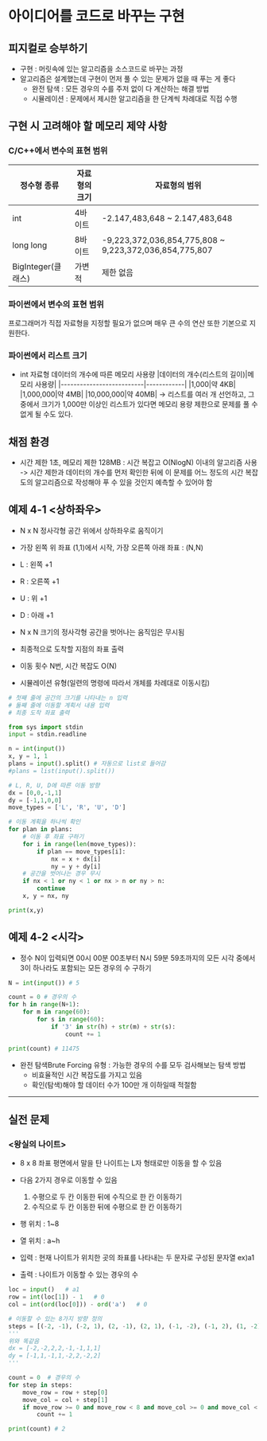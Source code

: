 # 아이디어를 코드로 바꾸는 구현
## 피지컬로 승부하기
- 구현 : 머릿속에 있는 알고리즘을 소스코드로 바꾸는 과정
- 알고리즘은 설계했는데 구현이 먼저 풀 수 있는 문제가 없을 때 푸는 게 좋다
	- 완전 탐색 : 모든 경우의 수를 주저 없이 다 계산하는 해결 방법
	- 시뮬레이션 : 문제에서 제시한 알고리즘을 한 단계씩 차례대로 직접 수행

## 구현 시 고려해야 할 메모리 제약 사항
### C/C++에서 변수의 표현 범위
|정수형 종류|자료형의 크기|자료형의 범위|
|----------|------------|------------|
|int|4바이트|-2.147,483,648 ~ 2.147,483,648|
|long long|8바이트|-9,223,372,036,854,775,808 ~ 9,223,372,036,854,775,807|
|BigInteger(클래스)|가변적|제한 없음|

### 파이썬에서 변수의 표현 범위
프로그래머가 직접 자료형을 지정할 필요가 없으며 매우 큰 수의 연산 또한 기본으로 지원한다.

### 파이썬에서 리스트 크기
- int 자료형 데이터의 개수에 따른 메모리 사용량
|데이터의 개수(리스트의 길이)|메모리 사용량|
|--------------------------|------------|
|1,000|약 4KB|
|1,000,000|약 4MB|
|10,000,000|약 40MB|
-> 리스트를 여러 개 선언하고, 그중에서 크기가 1,000만 이상인 리스트가 있다면 메모리 용량 제한으로 문제를 풀 수 없게 될 수도 있다.

## 채점 환경
- 시간 제한 1초, 메모리 제한 128MB : 시간 복잡고 O(NlogN) 이내의 알고리즘 사용
-> 시간 제한과 데이터의 개수를 먼저 확인한 뒤에 이 문제를 어느 정도의 시간 복잡도의 알고리즘으로 작성해야 푸 수 있을 것인지 예측할 수 있어야 함

## 예제 4-1 <상하좌우>
- N x N 정사각형 공간 위에서 상하좌우로 움직이기
- 가장 왼쪽 위 좌표 (1,1)에서 시작, 가장 오른쪽 아래 좌표 : (N,N)
- L : 왼쪽 +1
- R : 오른쪽 +1
- U : 위 +1
- D : 아래 +1
- N x N 크기의 정사각형 공간을 벗어나는 움직임은 무시됨
- 최종적으로 도착할 지점의 좌표 출력

- 이동 횟수 N번, 시간 복잡도 O(N)
- 시뮬레이션 유형(일련의 명령에 따라서 개체를 차례대로 이동시킴)
```python
# 첫째 줄에 공간의 크기를 나타내는 n 입력
# 둘째 줄에 이동할 계획서 내용 입력
# 최종 도착 좌표 출력

from sys import stdin
input = stdin.readline

n = int(input())
x, y = 1, 1
plans = input().split() # 자동으로 list로 들어감
#plans = list(input().split())

# L, R, U, D에 따른 이동 방향
dx = [0,0,-1,1]
dy = [-1,1,0,0]
move_types = ['L', 'R', 'U', 'D']

# 이동 계획을 하나씩 확인
for plan in plans:
    # 이동 후 좌표 구하기
    for i in range(len(move_types)):
        if plan == move_types[i]:
            nx = x + dx[i]
            ny = y + dy[i]
    # 공간을 벗어나는 경우 무시
    if nx < 1 or ny < 1 or nx > n or ny > n:
        continue
    x, y = nx, ny

print(x,y)
```

## 예제 4-2 <시각>
- 정수 N이 입력되면 00시 00분 00초부터 N시 59분 59초까지의 모든 시각 중에서 3이 하나라도 포함되는 모든 경우의 수 구하기
```python
N = int(input()) # 5

count = 0 # 경우의 수
for h in range(N+1):
    for m in range(60):
        for s in range(60):
            if '3' in str(h) + str(m) + str(s):
                count += 1

print(count) # 11475
```

- 완전 탐색Brute Forcing 유형 : 가능한 경우의 수를 모두 검사해보는 탐색 방법
    - 비효율적인 시간 복잡도를 가지고 있음
    - 확인(탐색)해야 할 데이터 수가 100만 개 이하일때 적절함

---
## 실전 문제
### <왕실의 나이트>
- 8 x 8 좌표 평면에서 말을 탄 나이트는 L자 형태로만 이동을 할 수 있음
- 다음 2가지 경우로 이동할 수 있음
    1. 수평으로 두 칸 이동한 뒤에 수직으로 한 칸 이동하기
    2. 수직으로 두 칸 이동한 뒤에 수평으로 한 칸 이동하기
- 행 위치 : 1~8
- 열 위치 : a~h

- 입력 : 현재 나이트가 위치한 곳의 좌표를 나타내는 두 문자로 구성된 문자열 ex)a1
- 출력 : 나이트가 이동할 수 있는 경우의 수

```python
loc = input()   # a1
row = int(loc[1]) - 1   # 0
col = int(ord(loc[0])) - ord('a')   # 0

# 이동할 수 있는 8가지 방향 정의
steps = [(-2, -1), (-2, 1), (2, -1), (2, 1), (-1, -2), (-1, 2), (1, -2), (1, 2)]
'''
위와 똑같음
dx = [-2,-2,2,2,-1,-1,1,1]
dy = [-1,1,-1,1,-2,2,-2,2]
'''

count = 0  # 경우의 수
for step in steps:
    move_row = row + step[0]
    move_col = col + step[1]
    if move_row >= 0 and move_row < 8 and move_col >= 0 and move_col < 8:
        count += 1

print(count) # 2
```